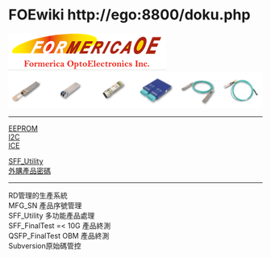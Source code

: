 FOEwiki  http://ego:8800/doku.php
===
![](FOE.PNG)  
![](product.PNG)  

---

[EEPROM](/EEPROM/EEPROM.md)  
[I2C](/I2C/I2C.md)  
[ICE](/ICE/ICE.md)  

[SFF_Utility](/SFF_Utility/SFF_Utility.md)  
[外購產品密碼](/outsourcing/outsourcing.md)

---

RD管理的生產系統  
MFG_SN 產品序號管理  
SFF_Utility 多功能產品處理  
SFF_FinalTest =< 10G 產品終測  
QSFP_FinalTest OBM 產品終測  
Subversion原始碼管控  
